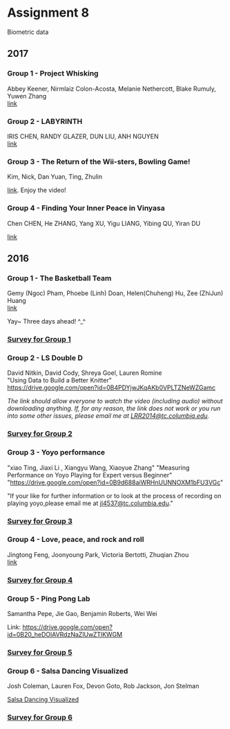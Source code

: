 # Assignment 8
Biometric data

## 2017  

### Group 1 - Project Whisking  
Abbey Keener, Nirmlaiz Colon-Acosta, Melanie Nethercott, Blake Rumuly, Yuwen Zhang  
[link](https://drive.google.com/file/d/1BCJjqDgHzwX8acL-3SD36yvvnkxSQyOR/view)

### Group 2 - LABYRINTH  
IRIS CHEN, RANDY GLAZER, DUN LIU, ANH NGUYEN  
[link](https://youtu.be/-LVftmclCIo)

### Group 3 - The Return of the Wii-sters, Bowling Game!
Kim, Nick, Dan Yuan, Ting, Zhulin

[link](https://www.youtube.com/watch?v=1-ntgDLFnek&feature=youtu.be). Enjoy the video!

### Group 4 - Finding Your Inner Peace in Vinyasa
Chen CHEN, He ZHANG, Yang XU, Yigu LIANG, Yibing QU, Yiran DU

[link](https://youtu.be/N3zBloGLJw4)


## 2016  

### Group 1 - The Basketball Team  
Gemy (Ngoc) Pham, Phoebe (Linh) Doan, Helen(Chuheng) Hu, Zee (ZhiJun) Huang  
[link](https://youtu.be/OZaK33MIOYk)

Yay~ Three days ahead! ^_^

### [Survey for Group 1](https://tccolumbia.qualtrics.com/SE/?SID=SV_9AyZEpbpxumVjQ9)

### Group 2 - LS Double D
David Nitkin, David Cody, Shreya Goel, Lauren Romine  
"Using Data to Build a Better Knitter"  
https://drive.google.com/open?id=0B4PDYjwJKqAKb0VPLTZNeWZGamc  

*The link should allow everyone to watch the video (including audio) without downloading anything.
If, for any reason, the link does not work or you run into some other issues, please email me at
LRR2014@tc.columbia.edu.*

### [Survey for Group 2](https://tccolumbia.qualtrics.com/SE/?SID=SV_cMcWNz2EW1gFPYp)

### Group 3 - Yoyo performance
"xiao Ting, Jiaxi Li , Xiangyu Wang, Xiaoyue Zhang"
"Measuring Performance on Yoyo Playing for Expert versus Beginner"
"https://drive.google.com/open?id=0B9d688aiWRHnUUNNOXM1bFU3VGc"
  
"If your like for further information or to look at the process of recording on playing yoyo,please email me at jl4537@tc.columbia.edu." 

### [Survey for Group 3](https://tccolumbia.qualtrics.com/SE/?SID=SV_cvTMGa3JJjmJurH)

### Group 4 - Love, peace, and rock and roll

Jingtong Feng, Joonyoung Park, Victoria Bertotti, Zhuqian Zhou  
[link](https://drive.google.com/open?id=0B4B036Fmhu-GN3pTLVJkaWxOb0U)

### [Survey for Group 4](https://tccolumbia.qualtrics.com/SE/?SID=SV_bBACp5QhCL3hnP7)

### Group 5 - Ping Pong Lab
Samantha Pepe, Jie Gao, Benjamin Roberts, Wei Wei

Link: https://drive.google.com/open?id=0B20_heDOlAVRdzNaZlUwZTlKWGM

### [Survey for Group 5](https://tccolumbia.qualtrics.com/SE/?SID=SV_415TNFVH9MPTHvv)

### Group 6 - Salsa Dancing Visualized
Josh Coleman, Lauren Fox, Devon Goto, Rob Jackson, Jon Stelman

[Salsa Dancing Visualized](https://drive.google.com/open?id=0B6yI8UTxTiqabF85QjlGRVUwTzg)

### [Survey for Group 6](https://tccolumbia.qualtrics.com/SE/?SID=SV_2fYr1MpDW76ykAd)


